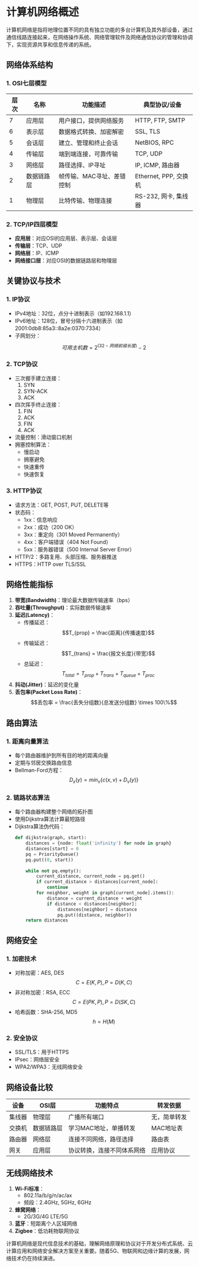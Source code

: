 # 计算机网络概述

计算机网络是指将地理位置不同的具有独立功能的多台计算机及其外部设备，通过通信线路连接起来，在网络操作系统、网络管理软件及网络通信协议的管理和协调下，实现资源共享和信息传递的系统。

## 网络体系结构

### 1. OSI七层模型
| 层次 | 名称         | 功能描述                     | 典型协议/设备       |
|------|--------------|----------------------------|-------------------|
| 7    | 应用层        | 用户接口，提供网络服务         | HTTP, FTP, SMTP   |
| 6    | 表示层        | 数据格式转换、加密解密         | SSL, TLS          |
| 5    | 会话层        | 建立、管理和终止会话           | NetBIOS, RPC      |
| 4    | 传输层        | 端到端连接，可靠传输           | TCP, UDP          |
| 3    | 网络层        | 路径选择、IP寻址              | IP, ICMP, 路由器    |
| 2    | 数据链路层     | 帧传输、MAC寻址、差错控制      | Ethernet, PPP, 交换机 |
| 1    | 物理层        | 比特传输、物理连接             | RS-232, 网卡, 集线器 |

### 2. TCP/IP四层模型
- **应用层**：对应OSI的应用层、表示层、会话层
- **传输层**：TCP、UDP
- **网络层**：IP、ICMP
- **网络接口层**：对应OSI的数据链路层和物理层

## 关键协议与技术

### 1. IP协议
- IPv4地址：32位，点分十进制表示（如192.168.1.1）
- IPv6地址：128位，冒号分隔十六进制表示（如2001:0db8:85a3::8a2e:0370:7334）
- 子网划分：$$可用主机数 = 2^{(32-网络前缀长度)} - 2$$

### 2. TCP协议
- 三次握手建立连接：
  1. SYN
  2. SYN-ACK
  3. ACK
- 四次挥手终止连接：
  1. FIN
  2. ACK
  3. FIN
  4. ACK
- 流量控制：滑动窗口机制
- 拥塞控制算法：
  - 慢启动
  - 拥塞避免
  - 快速重传
  - 快速恢复

### 3. HTTP协议
- 请求方法：GET, POST, PUT, DELETE等
- 状态码：
  - 1xx：信息响应
  - 2xx：成功（200 OK）
  - 3xx：重定向（301 Moved Permanently）
  - 4xx：客户端错误（404 Not Found）
  - 5xx：服务器错误（500 Internal Server Error）
- HTTP/2：多路复用、头部压缩、服务器推送
- HTTPS：HTTP over TLS/SSL

## 网络性能指标

1. **带宽(Bandwidth)**：理论最大数据传输速率（bps）
2. **吞吐量(Throughput)**：实际数据传输速率
3. **延迟(Latency)**：
   - 传播延迟：$$T_{prop} = \frac{距离}{传播速度}$$
   - 传输延迟：$$T_{trans} = \frac{报文长度}{带宽}$$
   - 总延迟：$$T_{total} = T_{prop} + T_{trans} + T_{queue} + T_{proc}$$
4. **抖动(Jitter)**：延迟的变化量
5. **丢包率(Packet Loss Rate)**：$$丢包率 = \frac{丢失分组数}{总发送分组数} \times 100\%$$

## 路由算法

### 1. 距离向量算法
- 每个路由器维护到所有目的地的距离向量
- 定期与邻居交换路由信息
- Bellman-Ford方程：$$D_x(y) = min_v\{c(x,v) + D_v(y)\}$$

### 2. 链路状态算法
- 每个路由器构建整个网络的拓扑图
- 使用Dijkstra算法计算最短路径
- Dijkstra算法伪代码：
  ```python
  def dijkstra(graph, start):
      distances = {node: float('infinity') for node in graph}
      distances[start] = 0
      pq = PriorityQueue()
      pq.put((0, start))
      
      while not pq.empty():
          current_distance, current_node = pq.get()
          if current_distance > distances[current_node]:
              continue
          for neighbor, weight in graph[current_node].items():
              distance = current_distance + weight
              if distance < distances[neighbor]:
                  distances[neighbor] = distance
                  pq.put((distance, neighbor))
      return distances
  ```

## 网络安全

### 1. 加密技术
- 对称加密：AES, DES
  $$C = E(K, P), P = D(K, C)$$
- 非对称加密：RSA, ECC
  $$C = E(PK, P), P = D(SK, C)$$
- 哈希函数：SHA-256, MD5
  $$h = H(M)$$

### 2. 安全协议
- SSL/TLS：用于HTTPS
- IPsec：网络层安全
- WPA2/WPA3：无线网络安全

## 网络设备比较

| 设备       | OSI层 | 功能特点                     | 转发依据        |
|------------|-------|----------------------------|---------------|
| 集线器      | 物理层 | 广播所有端口                  | 无，简单转发     |
| 交换机      | 数据链路层 | 学习MAC地址，单播转发          | MAC地址表      |
| 路由器      | 网络层 | 连接不同网络，路径选择          | 路由表         |
| 网关        | 应用层 | 协议转换，连接不同体系网络       | 应用协议       |

## 无线网络技术

1. **Wi-Fi标准**：
   - 802.11a/b/g/n/ac/ax
   - 频段：2.4GHz, 5GHz, 6GHz
2. **蜂窝网络**：
   - 2G/3G/4G LTE/5G
3. **蓝牙**：短距离个人区域网络
4. **Zigbee**：低功耗物联网协议

计算机网络是现代信息技术的基础，理解网络原理和协议对于开发分布式系统、云计算应用和网络安全解决方案至关重要。随着5G、物联网和边缘计算的发展，网络技术仍在持续演进。
